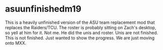# asuunfinishedm19
This is a heavily unfinished version of the ASU team replacement mod that replaces the Raiders/TCU. The roster is probably sitting on Zach's desktop, so yell at him for it. Not me. He did the unis and roster. Unis are not finished. This is not finished. Just wanted to show the progress. We are just moving onto MXX.
